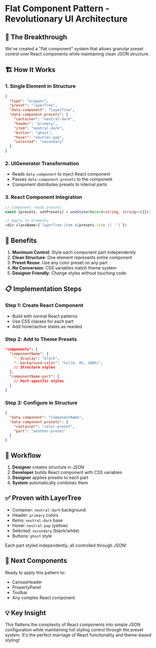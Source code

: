 # Flat Component Pattern - Revolutionary UI Architecture

## 🎯 **The Breakthrough**

We've created a "flat component" system that allows granular preset control over React components while maintaining clean JSON structure.

## 🏗️ **How It Works**

### 1. **Single Element in Structure**
```json
{
  "type": "wrapper",
  "preset": "layerTree",
  "data-component": "LayerTree",
  "data-component-presets": {
    "container": "neutral-dark",
    "header": "primary",
    "item": "neutral-dark",
    "button": "ghost",
    "hover": "neutral-pop",
    "selected": "secondary"
  }
}
```

### 2. **UIGenerator Transformation**
- Reads `data-component` to inject React component
- Passes `data-component-presets` to the component
- Component distributes presets to internal parts

### 3. **React Component Integration**
```typescript
// Component reads presets
const [presets, setPresets] = useState<Record<string, string>>({});

// Apply to elements
<div className={`layerTree-item ${presets.item || ''}`}>
```

## 🎨 **Benefits**

1. **Maximum Control**: Style each component part independently
2. **Clean Structure**: One element represents entire component
3. **Preset Reuse**: Use any color preset on any part
4. **No Conversion**: CSS variables match theme system
5. **Designer Friendly**: Change styles without touching code

## 📋 **Implementation Steps**

### Step 1: Create React Component
- Build with normal React patterns
- Use CSS classes for each part
- Add hover/active states as needed

### Step 2: Add to Theme Presets
```json
"components": {
  "componentName": {
    "--display": "block",
    "--background-color": "hsl(0, 0%, 100%)",
    // Structure styles
  },
  "componentName-part": {
    // Part-specific styles
  }
}
```

### Step 3: Configure in Structure
```json
{
  "data-component": "ComponentName",
  "data-component-presets": {
    "container": "color-preset",
    "part": "another-preset"
  }
}
```

## 🔄 **Workflow**

1. **Designer** creates structure in JSON
2. **Developer** builds React component with CSS variables
3. **Designer** applies presets to each part
4. **System** automatically combines them

## ✅ **Proven with LayerTree**

- Container: `neutral-dark` background
- Header: `primary` colors
- Items: `neutral-dark` base
- Hover: `neutral-pop` (yellow)
- Selected: `secondary` (black/white)
- Buttons: `ghost` style

Each part styled independently, all controlled through JSON!

## 🚀 **Next Components**

Ready to apply this pattern to:
- CanvasHeader
- PropertyPanel
- Toolbar
- Any complex React component

## 💡 **Key Insight**

This flattens the complexity of React components into simple JSON configuration while maintaining full styling control through the preset system. It's the perfect marriage of React functionality and theme-based styling!